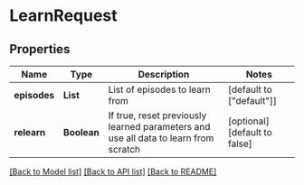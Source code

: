 # LearnRequest
## Properties

| Name | Type | Description | Notes |
|------------ | ------------- | ------------- | -------------|
| **episodes** | **List** | List of episodes to learn from | [default to ["default"]] |
| **relearn** | **Boolean** | If true, reset previously learned parameters and use all data to learn from scratch | [optional] [default to false] |

[[Back to Model list]](../README.md#documentation-for-models) [[Back to API list]](../README.md#documentation-for-api-endpoints) [[Back to README]](../README.md)

